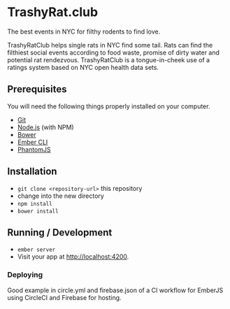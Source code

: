 # TrashyRat.club

The best events in NYC for filthy rodents to find love.

TrashyRatClub helps single rats in NYC find some tail. Rats can find the filthiest social events according to food waste, promise of dirty water and potential rat rendezvous. TrashyRatClub is a tongue-in-cheek use of a ratings system based on NYC open health data sets.

## Prerequisites

You will need the following things properly installed on your computer.

* [Git](http://git-scm.com/)
* [Node.js](http://nodejs.org/) (with NPM)
* [Bower](http://bower.io/)
* [Ember CLI](http://ember-cli.com/)
* [PhantomJS](http://phantomjs.org/)

## Installation

* `git clone <repository-url>` this repository
* change into the new directory
* `npm install`
* `bower install`

## Running / Development

* `ember server`
* Visit your app at [http://localhost:4200](http://localhost:4200).

### Deploying

Good example in circle.yml and firebase.json of a CI workflow for EmberJS using CircleCI and Firebase for hosting.